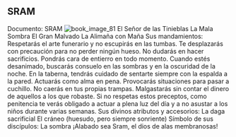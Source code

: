 ## SRAM
Documento: SRAM
![book_image_81](https://media.discordapp.net/attachments/1105643336989159555/1105648271256453120/81.jpg)
El Señor de las Tinieblas
La Mala Sombra
El Gran Malvado
La Alimaña con Maña
Sus mandamientos:
Respetarás el arte funerario y no escupirás en las tumbas.
Te desplazarás con precaución para no perder ningún hueso.
No dudarás en hacer sacrificios.
Pondrás cara de entierro en todo momento.
Cuando estés desanimado, buscarás consuelo en las sombras y en la oscuridad de la noche.
En la taberna, tendrás cuidado de sentarte siempre con la espalda a la pared.
Actuarás como alma en pena.
Provocarás situaciones para pasar a cuchillo.
No caerás en tus propias trampas.
Malgastarás sin contar el dinero de aquellos a los que robaste.
Si no respetas estos preceptos, como penitencia te verás obligado a actuar a plena luz del día y a no asustar a los niños durante varias semanas.
Sus divinos atributos y accesorios:
La daga sacrificial
El cráneo (huesudo, pero siempre sonriente)
Símbolo de sus discípulos:
La sombra
¡Alabado sea Sram, el dios de alas membranosas!
